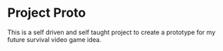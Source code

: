 # Project Proto

This is a self driven and self taught project to create a prototype for my future survival video game idea. 
